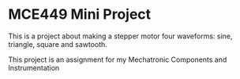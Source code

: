 # MCE449 Mini Project
This is a project about making a stepper motor four waveforms: sine, triangle, square and sawtooth.

This project is an assignment for my Mechatronic Components and Instrumentation

